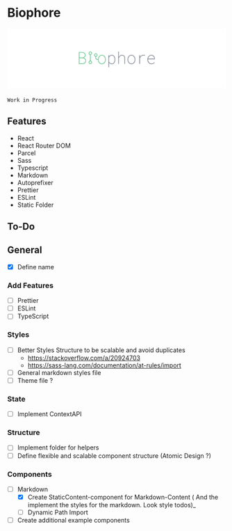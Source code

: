 # Biophore

![](./src/assets/img/banner.png)

`Work in Progress`

## Features

- React
- React Router DOM
- Parcel
- Sass
- Typescript
- Markdown
- Autoprefixer
- Prettier
- ESLint
- Static Folder

## To-Do

## General

- [x] Define name

### Add Features

- [ ] Prettier
- [ ] ESLint
- [ ] TypeScript

### Styles

- [ ] Better Styles Structure to be scalable and avoid duplicates
  - https://stackoverflow.com/a/20924703
  - https://sass-lang.com/documentation/at-rules/import
- [ ] General markdown styles file
- [ ] Theme file ?

### State

- [ ] Implement ContextAPI

### Structure

- [ ] Implement folder for helpers
- [ ] Define flexible and scalable component structure (Atomic Design ?)

### Components

- [ ] Markdown
    - [x] Create StaticContent-component for Markdown-Content ( And the implement the styles for the markdown. Look style todos)_
    - [ ] Dynamic Path Import
- [ ] Create additional example components
